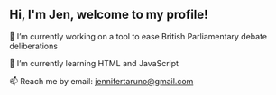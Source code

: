 ## Hi, I'm Jen, welcome to my profile!
🔭 I’m currently working on a tool to ease British Parliamentary debate deliberations

🌱 I’m currently learning HTML and JavaScript

📫 Reach me by email: jennifertaruno@gmail.com

<!--
**jentaruno/jentaruno** is a ✨ _special_ ✨ repository because its `README.md` (this file) appears on your GitHub profile.

Here are some ideas to get you started:

- 🔭 I’m currently working on ...
- 🌱 I’m currently learning ...
- 👯 I’m looking to collaborate on ...
- 🤔 I’m looking for help with ...
- 💬 Ask me about ...
- 📫 How to reach me: ...
- 😄 Pronouns: ...
- ⚡ Fun fact: ...
-->
